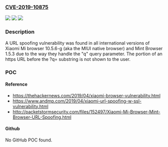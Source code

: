 ### [CVE-2019-10875](https://cve.mitre.org/cgi-bin/cvename.cgi?name=CVE-2019-10875)
![](https://img.shields.io/static/v1?label=Product&message=n%2Fa&color=blue)
![](https://img.shields.io/static/v1?label=Version&message=n%2Fa&color=blue)
![](https://img.shields.io/static/v1?label=Vulnerability&message=n%2Fa&color=brighgreen)

### Description

A URL spoofing vulnerability was found in all international versions of Xiaomi Mi browser 10.5.6-g (aka the MIUI native browser) and Mint Browser 1.5.3 due to the way they handle the "q" query parameter. The portion of an https URL before the ?q= substring is not shown to the user.

### POC

#### Reference
- https://thehackernews.com/2019/04/xiaomi-browser-vulnerability.html
- https://www.andmp.com/2019/04/xiaomi-url-spoofing-w-ssl-vulnerability.html
- http://packetstormsecurity.com/files/152497/Xiaomi-Mi-Browser-Mint-Browser-URL-Spoofing.html

#### Github
No GitHub POC found.

